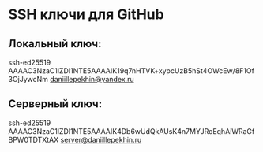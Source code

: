 # SSH ключи для GitHub
## Локальный ключ:
ssh-ed25519 AAAAC3NzaC1lZDI1NTE5AAAAIK19q7nHTVK+xypcUzB5hSt4OWcEw/8F1Of3OjJywcNm daniillepekhin@yandex.ru
## Серверный ключ:
ssh-ed25519 AAAAC3NzaC1lZDI1NTE5AAAAIK4Db6wUdQkAUsK4n7MYJRoEqhAiWRaGfBPW0TDTXtAX server@daniillepekhin.ru
